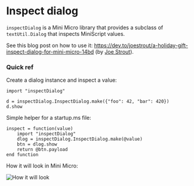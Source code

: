 # Inspect dialog

`inspectDialog` is a Mini Micro library that provides a subclass of `textUtil.Dialog` that inspects MiniScript values.

See this blog post on how to use it: https://dev.to/joestrout/a-holiday-gift-inspect-dialog-for-mini-micro-14bd (by [Joe Strout](https://github.com/JoeStrout)).

### Quick ref

Create a dialog instance and inspect a value:

```
import "inspectDialog"

d = inspectDialog.InspectDialog.make({"foo": 42, "bar": 420})
d.show
```

Simple helper for a startup.ms file:

```
inspect = function(value)
	import "inspectDialog"
	dlog = inspectDialog.InspectDialog.make(@value)
	btn = dlog.show
	return @btn.payload
end function
```

How it will look in Mini Micro:

![How it will look](doc/inspect.gif)
